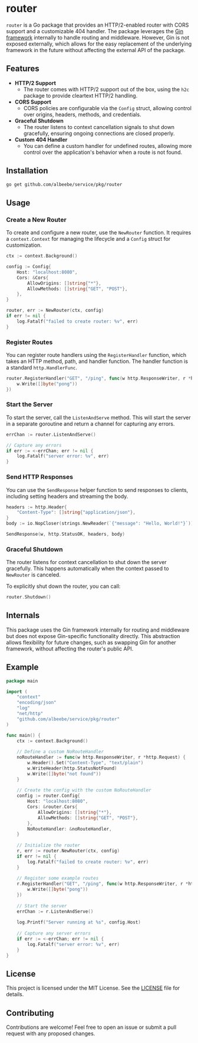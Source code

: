 # router

`router` is a Go package that provides an HTTP/2-enabled router with CORS support and a customizable 404 handler. The package leverages the [Gin framework](https://gin-gonic.com/) internally to handle routing and middleware. However, Gin is not exposed externally, which allows for the easy replacement of the underlying framework in the future without affecting the external API of the package.

## Features

- **HTTP/2 Support**
  - The router comes with HTTP/2 support out of the box, using the `h2c` package to provide cleartext HTTP/2 handling.
- **CORS Support**
  - CORS policies are configurable via the `Config` struct, allowing control over origins, headers, methods, and credentials.
- **Graceful Shutdown**
  - The router listens to context cancellation signals to shut down gracefully, ensuring ongoing connections are closed properly.
- **Custom 404 Handler**
  - You can define a custom handler for undefined routes, allowing more control over the application's behavior when a route is not found.

## Installation

```bash
go get github.com/albeebe/service/pkg/router
```

## Usage

### Create a New Router

To create and configure a new router, use the `NewRouter` function. It requires a `context.Context` for managing the lifecycle and a `Config` struct for customization.

```go
ctx := context.Background()

config := Config{
    Host: "localhost:8080",
    Cors: &Cors{
        AllowOrigins: []string{"*"},
        AllowMethods: []string{"GET", "POST"},
    },
}

router, err := NewRouter(ctx, config)
if err != nil {
    log.Fatalf("failed to create router: %v", err)
}
```

### Register Routes

You can register route handlers using the `RegisterHandler` function, which takes an HTTP method, path, and handler function. The handler function is a standard `http.HandlerFunc`.

```go
router.RegisterHandler("GET", "/ping", func(w http.ResponseWriter, r *http.Request) {
    w.Write([]byte("pong"))
})
```

### Start the Server

To start the server, call the `ListenAndServe` method. This will start the server in a separate goroutine and return a channel for capturing any errors.

```go
errChan := router.ListenAndServe()

// Capture any errors
if err := <-errChan; err != nil {
    log.Fatalf("server error: %v", err)
}
```

### Send HTTP Responses

You can use the `SendResponse` helper function to send responses to clients, including setting headers and streaming the body.

```go
headers := http.Header{
    "Content-Type": []string{"application/json"},
}
body := io.NopCloser(strings.NewReader(`{"message": "Hello, World!"}`))

SendResponse(w, http.StatusOK, headers, body)
```

### Graceful Shutdown

The router listens for context cancellation to shut down the server gracefully. This happens automatically when the context passed to `NewRouter` is canceled.

To explicitly shut down the router, you can call:

```go
router.Shutdown()
```

## Internals

This package uses the Gin framework internally for routing and middleware but does not expose Gin-specific functionality directly. This abstraction allows flexibility for future changes, such as swapping Gin for another framework, without affecting the router's public API.

## Example

```go
package main

import (
	"context"
	"encoding/json"
	"log"
	"net/http"
	"github.com/albeebe/service/pkg/router"
)

func main() {
    ctx := context.Background()
    
    // Define a custom NoRouteHandler
    noRouteHandler := func(w http.ResponseWriter, r *http.Request) {
        w.Header().Set("Content-Type", "text/plain")
        w.WriteHeader(http.StatusNotFound)
        w.Write([]byte("not found"))
    }
    
    // Create the config with the custom NoRouteHandler
    config := router.Config{
        Host: "localhost:8080",
        Cors: &router.Cors{
            AllowOrigins: []string{"*"},
            AllowMethods: []string{"GET", "POST"},
        },
        NoRouteHandler: &noRouteHandler,
    }
    
    // Initialize the router
    r, err := router.NewRouter(ctx, config)
    if err != nil {
        log.Fatalf("failed to create router: %v", err)
    }
    
    // Register some example routes
    r.RegisterHandler("GET", "/ping", func(w http.ResponseWriter, r *http.Request) {
        w.Write([]byte("pong"))
    })
    
    // Start the server
    errChan := r.ListenAndServe()
    
    log.Printf("Server running at %s", config.Host)
    
    // Capture any server errors
    if err := <-errChan; err != nil {
        log.Fatalf("server error: %v", err)
    }
}
```

## License

This project is licensed under the MIT License. See the [LICENSE](LICENSE) file for details.

## Contributing

Contributions are welcome! Feel free to open an issue or submit a pull request with any proposed changes.
